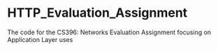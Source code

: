 # HTTP_Evaluation_Assignment
The code for the CS396: Networks Evaluation Assignment focusing on Application Layer uses
